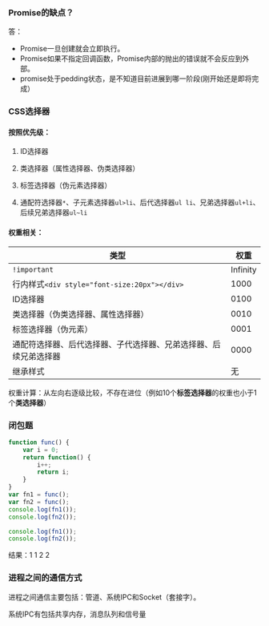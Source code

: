 ### Promise的缺点？

答：

- Promise一旦创建就会立即执行。
- Promise如果不指定回调函数，Promise内部的抛出的错误就不会反应到外部。
- promise处于pedding状态，是不知道目前进展到哪一阶段(刚开始还是即将完成）

### CSS选择器
#### 按照优先级：

1. ID选择器

2. 类选择器（属性选择器、伪类选择器）
3. 标签选择器（伪元素选择器）
4. 通配符选择器`*`、子元素选择器`ul>li`、后代选择器`ul li`、兄弟选择器`ul+li`、后续兄弟选择器`ul~li`

#### 权重相关：

| 类型                                                         | 权重     |
| ------------------------------------------------------------ | -------- |
| `!important`                                                 | Infinity |
| 行内样式`<div style="font-size:20px"></div>`                 | 1000     |
| ID选择器                                                     | 0100     |
| 类选择器（伪类选择器、属性选择器）                           | 0010     |
| 标签选择器（伪元素）                                         | 0001     |
| 通配符选择器、后代选择器、子代选择器、兄弟选择器、后续兄弟选择器 | 0000     |
| 继承样式                                                     | 无       |

权重计算：从左向右逐级比较，不存在进位（例如10个**标签选择器**的权重也小于1个**类选择器**）

### 闭包题

```js
function func() {
    var i = 0;
    return function() {
        i++;
        return i;
    }
}
var fn1 = func();
var fn2 = func();
console.log(fn1());
console.log(fn2());

console.log(fn1());
console.log(fn2());
```
结果：1 1 2 2

### 进程之间的通信方式

进程之间通信主要包括：管道、系统IPC和Socket（套接字）。

系统IPC有包括共享内存，消息队列和信号量
